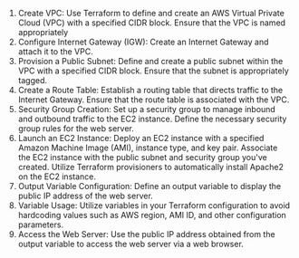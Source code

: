 1. Create VPC:
Use Terraform to define and create an AWS Virtual Private Cloud (VPC) with a specified CIDR block.
Ensure that the VPC is named appropriately
3. Configure Internet Gateway (IGW):
Create an Internet Gateway and attach it to the VPC.
4. Provision a Public Subnet:
Define and create a public subnet within the VPC with a specified CIDR block.
Ensure that the subnet is appropriately tagged.
5. Create a Route Table:
Establish a routing table that directs traffic to the Internet Gateway.
Ensure that the route table is associated with the VPC.
6. Security Group Creation:
Set up a security group to manage inbound and outbound traffic to the EC2 instance.
Define the necessary security group rules for the web server.
7. Launch an EC2 Instance:
Deploy an EC2 instance with a specified Amazon Machine Image (AMI), instance type, and key pair.
Associate the EC2 instance with the public subnet and security group you've created.
Utilize Terraform provisioners  to automatically install Apache2 on the EC2 instance.
8. Output Variable Configuration:
Define an output variable to display the public IP address of the web server.
9. Variable Usage:
Utilize variables in your Terraform configuration to avoid hardcoding values such as AWS region, AMI ID, and other configuration parameters.
10. Access the Web Server:
Use the public IP address obtained from the output variable to access the web server via a web browser.
